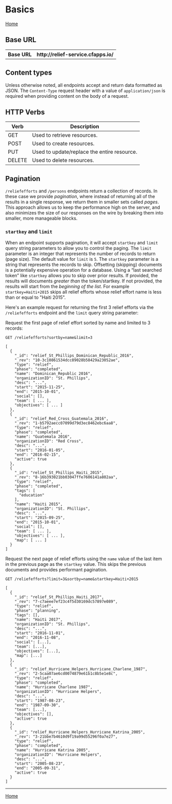# Basics

[Home](/README.md)   

## Base URL

<table>
  <tr>
    <th>Base URL</th>
    <th>http://relief-service.cfapps.io/</th>
  </tr>
</table>

## Content types

Unless otherwise noted, all endpoints accept and return data formatted as JSON. The `Content-Type` request header with a value of `application/json` is required when providing content on the body of a request.

## HTTP Verbs

<table>
    <thead>
          <tr>
              <th>Verb</th>
              <th>Description</th>
          </tr>
      </thead>
      <tbody>
        <tr>
            <td>GET</td>
            <td>Used to retrieve resources.</td>
        </tr>
        <tr>
            <td>POST</td>
            <td>Used to create resources.</td>
        </tr>
        <tr>
            <td>PUT</td>
            <td>Used to update/replace the entire resource.</td>
        </tr>
        <tr>
            <td>DELETE</td>
            <td>Used to delete resources.</td>
        </tr>
      </tbody>
  </table>

## Pagination

`/reliefefforts` and `/persons` endpoints return a collection of records.  In these case we provide _pagination_, where instead of returning all of the results in a single response, we return them in smaller sets called _pages_. This approach allows us to keep the performance high on the server, and also minimizes the size of our responses on the wire by breaking them into smaller, more manageable blocks.

### `startkey` and `limit`

When an endpoint supports pagination, it will accept `startkey` and `limit` query string parameters to allow you to control the paging. The `limit` parameter is an integer that represents the number of records to return (page size). The default value for `limit` is `5`. The `startkey` parameter is a string that represents the records to skip.  Offsetting (skipping) documents is a potentially expensive operation for a database. Using a “last searched token” like `startkey` allows you to skip over prior results. If provided, the results will documents _greater than_ the token/startkey.  If not provided, the results will start from the _beginning of the list_. For example `startkey=Haiti+2015` skips all relief efforts whose relief effort name is less than or equal to "Haiti 2015".

Here's an example request for returning the first 3 relief efforts via the `/reliefefforts` endpoint and the `limit` query string parameter:

Request the first page of relief effort sorted by name and limited to 3 records:

```
GET /reliefefforts?sortby=name&limit=3

[
  {
    "_id": "relief_St_Phillips_Dominican_Republic_2016",
    "_rev": "10-3c10861534dcc89028b58429a23052ae",
    "type": "relief",
    "phase": "completed",
    "name": "Dominican_Republic 2016",
    "organizationID": "St. Phillips",
    "desc": "...",
    "start": "2015-11-25",
    "end": "2015-10-01",
    "social": [],
    "team": [ ... ],
    "objectives": [ ... ]
  },
  {
    "_id": "relief_Red_Cross_Guatemala_2016",
    "_rev": "1-b5792aecc07099d79d3ec8462ebc6aa8",
    "type": "relief",
    "phase": "completed",
    "name": "Guatemala 2016",
    "organizationID": "Red Cross",
    "desc": "...",
    "start": "2016-01-05",
    "end": "2016-02-15",
    "active": true
  },
  {
    "_id": "relief_St_Phillips_Haiti_2015",
    "_rev": "8-16b393021bb03047ffe7606141a802aa",
    "type": "relief",
    "phase": "completed",
    "tags": [
      "education"
    ],
    "name": "Haiti 2015",
    "organizationID": "St. Phillips",
    "desc": "...",
    "start": "2015-09-25",
    "end": "2015-10-01",
    "social": [],
    "team": [ ... ],
    "objectives": [ ... ],
    "map": [ ... ]
  }
]
```

Request the next page of relief efforts using the `name` value of the last item in the previous page as the `startkey` value.  This skips the previous documents and provides performant pagination.  

```
GET /reliefefforts?limit=3&sortby=name&startkey=Haiti+2015

[
  {
    "_id": "relief_St_Phillips_Haiti_2017",
    "_rev": "7-c7aeee7ef23c4f5d30169dc57897e089",
    "type": "relief",
    "phase": "planning",
    "tags": [],
    "name": "Haiti 2017",
    "organizationID": "St. Phillips",
    "desc": "...",
    "start": "2016-11-01",
    "end": "2016-11-08",
    "social": [...],
    "team": [...],
    "objectives": [...],
    "map": [...]
  },
  {
    "_id": "relief_Hurricane_Helpers_Hurricane_Charlene_1987",
    "_rev": "2-5caa07ae6cd0074879e61b1c8b5e1e8c",
    "type": "relief",
    "phase": "completed",
    "name": "Hurricane Charlene 1987",
    "organizationID": "Hurricane Helpers",
    "desc": "...",
    "start": "1987-08-23",
    "end": "1987-09-30",
    "team": [...],
    "objectives": [],
    "active": true
  },
  {
    "_id": "relief_Hurricane_Helpers_Hurricane_Katrina_2005",
    "_rev": "3-21bbe7b4610d9f19a99d55296f0a7e27",
    "type": "relief",
    "phase": "completed",
    "name": "Hurricane Katrina 2005",
    "organizationID": "Hurricane Helpers",
    "desc": "...",
    "start": "2005-08-23",
    "end": "2005-09-31",
    "active": true
  }
]
```

---
[Home](/README.md)  

